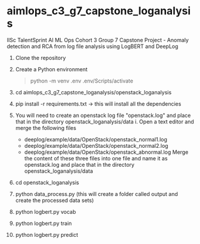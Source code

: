 # aimlops_c3_g7_capstone_loganalysis
IISc TalentSprint AI ML Ops Cohort 3 Group 7 Capstone Project - Anomaly detection and RCA from log file analysis using LogBERT and DeepLog 

1. Clone the repository
2. Create a Python environment
   >python -m venv .env
   >.env/Scripts/activate
3. cd aimlops_c3_g7_capstone_loganalysis/openstack_loganalysis
4. pip install -r requirements.txt -> this will install all the dependencies
5. You will need to create an openstack log file "openstack.log" and place that in the directory openstack_loganalysis/data
   i. Open a text editor and merge the following files
   - deeplog/example/data/OpenStack/openstack_normal1.log
   - deeplog/example/data/OpenStack/openstack_normal2.log
   - deeplog/example/data/OpenStack/openstack_abnormal.log
   Merge the content of these three files into one file and name it as openstack.log and place that in the directory openstack_loganalysis/data

6. cd openstack_loganalysis
7. python data_process.py (this will create a folder called output and create the processed data sets)
8. python logbert.py vocab
9. python logbert.py train
10. python logbert.py predict
